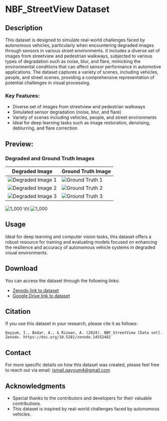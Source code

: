 # NBF_StreetView Dataset

## Description

This dataset is designed to simulate real-world challenges faced by autonomous vehicles, particularly when encountering degraded images through sensors in various street environments. It includes a diverse set of images from streetview and pedestrian walkways, subjected to various types of degradation such as noise, blur, and flare, mimicking the environmental conditions that can affect sensor performance in automotive applications. The dataset captures a variety of scenes, including vehicles, people, and street scenes, providing a comprehensive representation of potential challenges in visual processing.

### Key Features:
- Diverse set of images from streetview and pedestrian walkways
- Simulated sensor degradation (noise, blur, and flare)
- Variety of scenes including vehicles, people, and street environments
- Ideal for deep learning tasks such as image restoration, denoising, deblurring, and flare correction

## Preview:

### Degraded and Ground Truth Images

| Degraded Image | Ground Truth Image |
|----------------|--------------------|
| ![Degraded Image 1](path/to/degraded1.jpg) | ![Ground Truth 1](path/to/groundtruth1.jpg) |
| ![Degraded Image 2](path/to/degraded2.jpg) | ![Ground Truth 2](path/to/groundtruth2.jpg) |
| ![Degraded Image 3](path/to/degraded3.jpg) | ![Ground Truth 3](path/to/groundtruth3.jpg) |


![1_000](https://github.com/user-attachments/assets/674a3d13-d0ae-4421-a879-67c3f954c706)                   \t\t  ![1_000](https://github.com/user-attachments/assets/d34e548d-d8f4-4b48-bb48-f6d81e9d7001)



## Usage

Ideal for deep learning and computer vision tasks, this dataset offers a robust resource for training and evaluating models focused on enhancing the resilience and accuracy of autonomous vehicle systems in degraded visual environments.

## Download

You can access the dataset through the following links:

- [Zenodo link to dataset](https://doi.org/10.5281/zenodo.14552482) 
- [Google Drive link to dataset](https://drive.google.com/drive/folders/1j2vi9OeHsBr0aOE7IXpr0E3SFSV9bjCf?usp=sharing) 

## Citation

If you use this dataset in your research, please cite it as follows:

```Qayyum, I., Badar, A., & Rizwan, A. (2024). NBF_StreetView [Data set]. Zenodo. https://doi.org/10.5281/zenodo.14552482```

## Contact

For more specific details on how this dataset was created, please feel free to reach out via email: ismail.qayyum4@gmail.com

## Acknowledgments

- Special thanks to the contributors and developers for their valuable contributions.
- This dataset is inspired by real-world challenges faced by autonomous vehicles.
